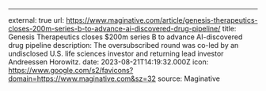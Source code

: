 ---
external: true
url: https://www.maginative.com/article/genesis-therapeutics-closes-200m-series-b-to-advance-ai-discovered-drug-pipeline/
title: Genesis Therapeutics closes $200m series B to advance AI-discovered drug pipeline
description: The oversubscribed round was co-led by an undisclosed U.S. life sciences investor and returning lead investor Andreessen Horowitz.
date: 2023-08-21T14:19:32.000Z
icon: https://www.google.com/s2/favicons?domain=https://www.maginative.com&sz=32
source: Maginative